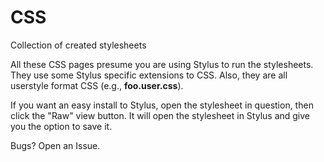 # CSS
Collection of created stylesheets

All these CSS pages presume you are using Stylus to run the stylesheets.  They use some Stylus specific extensions to CSS.  Also, they are all userstyle format CSS (e.g., **foo.user.css**).

If you want an easy install to Stylus, open the stylesheet in question, then click the "Raw" view button.  It will open the stylesheet in Stylus and give you the option to save it.

Bugs?  Open an Issue.
